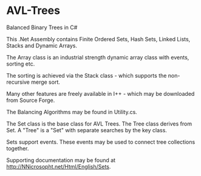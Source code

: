 # AVL-Trees
Balanced Binary Trees in C#

This .Net Assembly contains Finite Ordered Sets, Hash Sets, Linked Lists, Stacks and Dynamic Arrays.

The Array class is an industrial strength dynamic array class with events, sorting etc.

The sorting is achieved via the Stack class - which supports the non-recursive merge sort.

Many other features are freely available in I++ - which may be downloaded from Source Forge.

The Balancing Algorithms may be found in Utility.cs.

The Set class is the base class for AVL Trees. The Tree class derives from Set. A "Tree" is a "Set" with separate searches by the key class.

Sets support events. These events may be used to connect tree collections together.

Supporting documentation may be found at http://NNicrosopht.net/Html/English/Sets.
